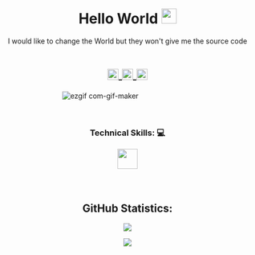 <!-- Title -->
<h1 align="center">Hello World 
  <img src="https://raw.githubusercontent.com/iampavangandhi/iampavangandhi/master/gifs/Hi.gif" 
       width="30px">
  </h2></h1>


<!-- Quote -->
<p align="center">I would like to change the World but they won't give me the source code
  
  <!-- Social Network -->
<h1 align="center">

<a href="https://www.linkedin.com/in/miguel-angel-castillo-martinez-6aa3a017b/">
  <img align="center" 
       alt="Linkdein" 
       width="22px" 
       src="https://user-images.githubusercontent.com/55005374/103146171-312a4c00-470b-11eb-8839-992580bb8206.png" />
  </a>
  
<a href="https://www.youtube.com/channel/UCi7oJMgvq-Wx5199gWkp14w">
  <img align="center" 
       alt="Youtube" 
       width="22px" 
       src="https://user-images.githubusercontent.com/50246762/124838077-b8bf0600-df4b-11eb-939b-455712946582.png" />
  </a>

<a href="mailto:miguel.castillo.pandora@outlook.com">
  <img align="center" 
       alt="Outlook" 
       width="22px" 
       src="https://user-images.githubusercontent.com/50246762/120265681-1df54c80-c266-11eb-9e21-bd61443e9d54.png" />
  </a>
</h1>




<!-- Background -->

<!-- I do add this "&nbsp;" because I can't center the GIFT, let me know if you know how do it -->
&nbsp;&nbsp;&nbsp;&nbsp;&nbsp;&nbsp;&nbsp;&nbsp;&nbsp;&nbsp;&nbsp;&nbsp;&nbsp;&nbsp;&nbsp;&nbsp;&nbsp;&nbsp;&nbsp;&nbsp;&nbsp;&nbsp;&nbsp;&nbsp;&nbsp;&nbsp;&nbsp;&nbsp;&nbsp;&nbsp;
![ezgif com-gif-maker](https://user-images.githubusercontent.com/55005374/95673501-37764680-0b66-11eb-8ee1-d4f4a2b285d9.gif)

&nbsp;

<!-- Technical Skills -->
<p><H3 align="center"><strong> Technical Skills: 💻 </strong></p>
  
  <code><img height="40" src="https://user-images.githubusercontent.com/50246762/124838186-f3c13980-df4b-11eb-9478-c18e4a123341.jpg"></code>

</p>
  
&nbsp;  

<!-- GitHub Stats -->
<H2 align="center"><strong>GitHub Statistics:
  </strong>
</H2>
    <p align="center">
      <div align="center">
    </p>
<p>    
  <a href="https://github.com/PandoraMC?tab=repositories">
    <img align="center" 
       src="https://github-readme-stats.vercel.app/api/top-langs/?username=PandoraMC&layout=compact&show_icons=true&theme=algolia" />
  </a>
</p>

<p>
  <a href="https://github.com/PandoraMC">
    <img align="center"
       src="https://github-readme-stats.vercel.app/api?username=PandoraMC&show_icons=true&hide=contribs,prs&cache_seconds=86400&theme=algolia" />
  </a>
</p>
